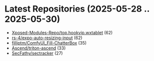 # Latest Repositories (2025-05-28 .. 2025-05-30)

- [Xposed-Modules-Repo/top.hookvip.wxtablet](https://github.com/Xposed-Modules-Repo/top.hookvip.wxtablet) (62)
- [rs-4/expo-auto-resizing-input](https://github.com/rs-4/expo-auto-resizing-input) (62)
- [filliptm/ComfyUI_Fill-ChatterBox](https://github.com/filliptm/ComfyUI_Fill-ChatterBox) (35)
- [Ascend/triton-ascend](https://github.com/Ascend/triton-ascend) (33)
- [SecFathy/sectracker](https://github.com/SecFathy/sectracker) (27)
